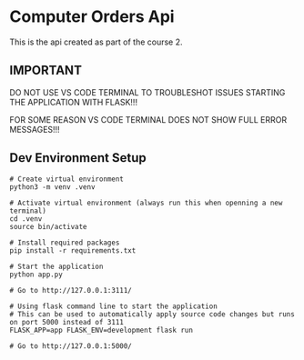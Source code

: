 # Computer Orders Api

This is the api created as part of the course 2. 

## IMPORTANT

DO NOT USE VS CODE TERMINAL TO TROUBLESHOT ISSUES STARTING THE APPLICATION WITH FLASK!!!

FOR SOME REASON VS CODE TERMINAL DOES NOT SHOW FULL ERROR MESSAGES!!!

## Dev Environment Setup

```
# Create virtual environment 
python3 -m venv .venv

# Activate virtual environment (always run this when openning a new terminal)
cd .venv
source bin/activate

# Install required packages
pip install -r requirements.txt

# Start the application
python app.py

# Go to http://127.0.0.1:3111/

# Using flask command line to start the application
# This can be used to automatically apply source code changes but runs on port 5000 instead of 3111
FLASK_APP=app FLASK_ENV=development flask run

# Go to http://127.0.0.1:5000/
```

